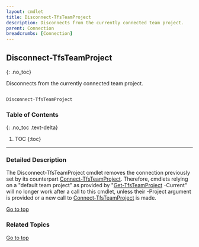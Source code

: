 ```yaml
---
layout: cmdlet
title: Disconnect-TfsTeamProject
description: Disconnects from the currently connected team project.
parent: Connection
breadcrumbs: [Connection]
---
```

## Disconnect-TfsTeamProject
{: .no_toc}

Disconnects from the currently connected team project.

```powershell

Disconnect-TfsTeamProject
```

### Table of Contents
{: .no_toc .text-delta}

1. TOC
{:toc}

-----

### Detailed Description 

The Disconnect-TfsTeamProject cmdlet removes the connection previously set by its counterpart [Connect-TfsTeamProject](https://tfscmdlets.dev/Cmdlets/Connection/Connect-TfsTeamProject). Therefore, cmdlets relying on a "default team project" as provided by "[Get-TfsTeamProject](https://tfscmdlets.dev/Cmdlets/TeamProject/Get-TfsTeamProject) -Current" will no longer work after a call to this cmdlet, unless their -Project argument is provided or a new call to [Connect-TfsTeamProject](https://tfscmdlets.dev/Cmdlets/Connection/Connect-TfsTeamProject) is made.

[Go to top](#disconnect-tfsteamproject)

### Related Topics



[Go to top](#disconnect-tfsteamproject)

